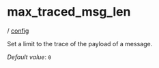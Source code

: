 # max_traced_msg_len

/ [config](/ref/config/index.md) 

Set a limit to the trace of the payload of a message.

*Default value*: `0`
